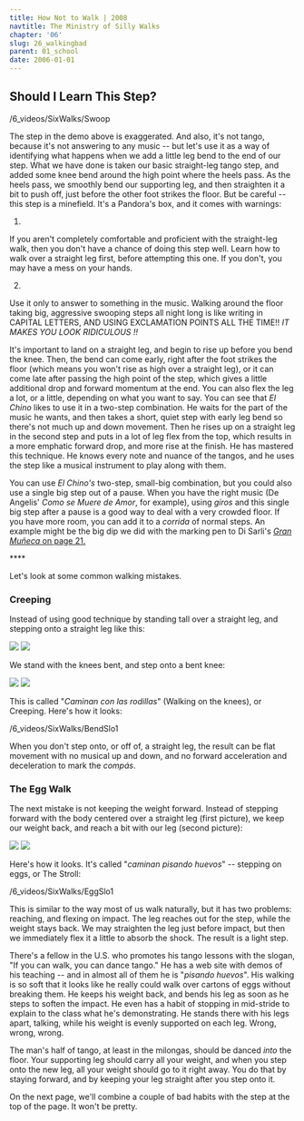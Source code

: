 ```yaml
---
title: How Not to Walk | 2008
navtitle: The Ministry of Silly Walks
chapter: '06'
slug: 26_walkingbad
parent: 01_school
date: 2006-01-01
---
```


## Should I Learn This Step?

/6_videos/SixWalks/Swoop

The step in the demo above is exaggerated.
And also, it's not tango, because it's not answering to any music -- but let's use it as a way of identifying what happens when we add a little leg bend to the end of our step.
What we have done is taken our basic straight-leg tango step, and added some knee bend around the high point where the heels pass.
As the heels pass, we smoothly bend our supporting leg, and then straighten it a bit to push off, just before the other foot strikes the floor.
But be careful -- this step is a minefield.
It's a Pandora's box, and it comes with warnings:

1.
If you aren't completely comfortable and proficient with the straight-leg walk, then you don't have a chance of doing this step well.
Learn how to walk over a straight leg first, before attempting this one.
If you don't, you may have a mess on your hands.

2.
Use it only to answer to something in the music.
Walking around the floor taking big, aggressive swooping steps all night long is like writing in CAPITAL LETTERS, AND USING EXCLAMATION POINTS ALL THE TIME!!  _IT MAKES YOU LOOK RIDICULOUS !!_

It's important to land on a straight leg, and begin to rise up before you bend the knee.
Then, the bend can come early, right after the foot strikes the floor (which means you won't rise as high over a straight leg), or it can come late after passing the high point of the step, which gives a little additional drop and forward momentum at the end.
You can also flex the leg a lot, or a little, depending on what you want to say.
You can see that _El Chino_ likes to use it in a two-step combination.
He waits for the part of the music he wants, and then takes a short, quiet step with early leg bend so there's not much up and down movement.
Then he rises up on a straight leg in the second step and puts in a lot of leg flex from the top, which results in a more emphatic forward drop, and more rise at the finish.
He has mastered this technique.
He knows every note and nuance of the tangos, and he uses the step like a musical instrument to play along with them.

You can use _El Chino's_ two-step, small-big combination, but you could also use a single big step out of a pause.
When you have the right music (De Angelis' _Como se Muere de Amor_, for example), using _giros_ and this single big step after a pause is a good way to deal with a very crowded floor.
If you have more room, you can add it to a _corrida_ of normal steps.
An example might be the big dip we did with the marking pen to Di Sarli's [_Gran Muñeca_ on page 21.](/06/21_pointispoint#muneca)

\*\*\*\*

Let's look at some common walking mistakes.

### Creeping

Instead of using good technique by standing tall over a straight leg, and stepping onto a straight leg like this:

![](/6_pics/photos/26WalkRevisit/legstraight1.jpg)
![](/6_pics/photos/26WalkRevisit/legstraight2.jpg)

We stand with the knees bent, and step onto a bent knee:

![](/6_pics/photos/26WalkRevisit/legbent1.jpg)
![](/6_pics/photos/26WalkRevisit/legbent2.jpg)

This is called "_Caminan con las rodillas_" (Walking on the knees), or Creeping.
Here's how it looks:

/6_videos/SixWalks/BendSlo1

When you don't step onto, or off of, a straight leg, the result can be flat movement with no musical up and down, and no forward acceleration and deceleration to mark the _compás_.

### The Egg Walk

The next mistake is not keeping the weight forward.
Instead of stepping forward with the body centered over a straight leg (first picture), we keep our weight back, and reach a bit with our leg (second picture):

![](/6_pics/photos/26WalkRevisit/Egg2.jpg)
![](/6_pics/photos/26WalkRevisit/Egg1.jpg)

Here's how it looks.
It's called "_caminan pisando huevos_" -- stepping on eggs, or The Stroll:

/6_videos/SixWalks/EggSlo1

This is similar to the way most of us walk naturally, but it has two problems: reaching, and flexing on impact.
The leg reaches out for the step, while the weight stays back.
We may straighten the leg just before impact, but then we immediately flex it a little to absorb the shock.
The result is a light step.

There's a fellow in the U.S.
who promotes his tango lessons with the slogan, "If you can walk, you can dance tango." He has a web site with demos of his teaching -- and in almost all of them he is "_pisando huevos_". His walking is so soft that it looks like he really could walk over cartons of eggs without breaking them.
He keeps his weight back, and bends his leg as soon as he steps to soften the impact.
He even has a habit of stopping in mid-stride to explain to the class what he's demonstrating.
He stands there with his legs apart, talking, while his weight is evenly supported on each leg.
Wrong, wrong, wrong.

The man's half of tango, at least in the milongas, should be danced _into_ the floor.
Your supporting leg should carry all your weight, and when you step onto the new leg, all your weight should go to it right away.
You do that by staying forward, and by keeping your leg straight after you step onto it.

On the next page, we'll combine a couple of bad habits with the step at the top of the page.
It won't be pretty.
